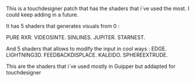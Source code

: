 This is a touchdesigner patch that has the shaders that i´ve used the most. I could keep adding in a future. 

It has 5 shaders that generates visuals from 0 : 

PURE RXR.
VIDEOSINTE.
SINLINES.
JUPITER.
STARNEST.

And 5 shaders that allows to modify the input in cool ways : 
EDGE.
LIGHTNING3D.
FEEDBACKDISPLACE.
KALEIDO.
SPHEREEXTRUDE. 


This are the shaders that i´ve used mostly in Guipper but addapted for touchdesigner

